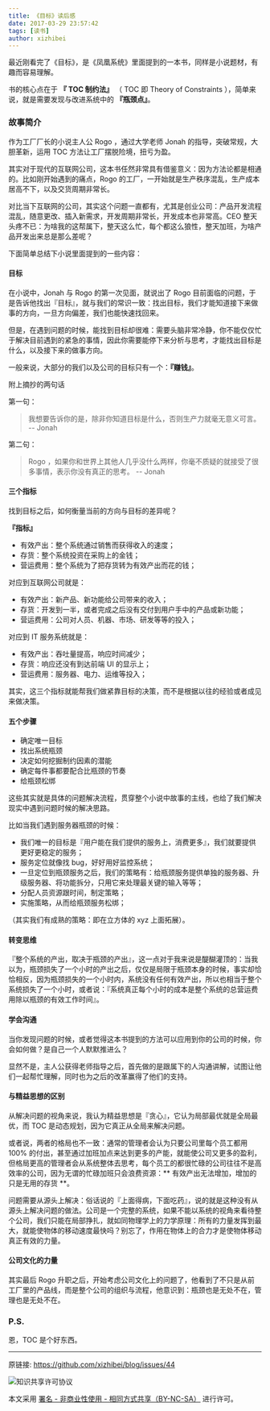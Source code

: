 ```yaml
---
title: 《目标》读后感
date: 2017-03-29 23:57:42
tags: [读书]
author: xizhibei
---
```

最近刚看完了《目标》，是《凤凰系统》里面提到的一本书，同样是小说题材，有趣而容易理解。

书的核心点在于 **『 TOC 制约法』** （ TOC 即 Theory of Constraints ），简单来说，就是需要发现与改进系统中的 **『瓶颈点』**。 

### 故事简介
作为工厂厂长的小说主人公 Rogo ，通过大学老师 Jonah 的指导，突破常规，大胆革新，运用 TOC 方法让工厂摆脱险境，扭亏为盈。

其实对于现代的互联网公司，这本书任然非常具有借鉴意义：因为方法论都是相通的。比如刚开始遇到的痛点，Rogo 的工厂，一开始就是生产秩序混乱，生产成本居高不下，以及交货周期非常长。

对比当下互联网的公司，其实这个问题一直都有，尤其是创业公司：产品开发流程混乱，随意更改、插入新需求，开发周期非常长，开发成本也非常高。CEO 整天头疼不已：为啥我的这帮属下，整天这么忙，每个都这么狼性，整天加班，为啥产品开发出来总是那么差呢？

下面简单总结下小说里面提到的一些内容：

#### 目标
在小说中，Jonah 与 Rogo 的第一次见面，就说出了 Rogo 目前面临的问题，于是告诉他找出『目标』，就与我们的常识一致：找出目标，我们才能知道接下来做事的方向，一旦方向偏差，我们也能快速找回来。

但是，在遇到问题的时候，能找到目标却很难：需要头脑非常冷静，你不能仅仅忙于解决目前遇到的紧急的事情，因此你需要能停下来分析与思考，才能找出目标是什么，以及接下来的做事方向。

一般来说，大部分的我们以及公司的目标只有一个：**『赚钱』**。

附上摘抄的两句话

第一句：
> 我想要告诉你的是，除非你知道目标是什么，否则生产力就毫无意义可言。 -- Jonah

第二句：
> Rogo ，如果你和世界上其他人几乎没什么两样，你毫不质疑的就接受了很多事情，表示你没有真正的思考。 -- Jonah

#### 三个指标
找到目标之后，如何衡量当前的方向与目标的差异呢？

**『指标』**

- 有效产出：整个系统通过销售而获得收入的速度；
- 存货：整个系统投资在采购上的金钱；
- 营运费用：整个系统为了把存货转为有效产出而花的钱；

对应到互联网公司就是：

- 有效产出：新产品、新功能给公司带来的收入；
- 存货：开发到一半，或者完成之后没有交付到用户手中的产品或新功能；
- 营运费用：公司对人员、机器、市场、研发等等的投入；

对应到 IT 服务系统就是：

- 有效产出：吞吐量提高，响应时间减少；
- 存货：响应还没有到达前端 UI 的显示上；
- 营运费用：服务器、电力、运维等投入；

其实，这三个指标就能帮我们做紧靠目标的决策，而不是根据以往的经验或者成见来做决策。

#### 五个步骤

- 确定唯一目标
- 找出系统瓶颈
- 决定如何挖掘制约因素的潜能
- 确定每件事都要配合比瓶颈的节奏
- 给瓶颈松绑

这些其实就是具体的问题解决流程，贯穿整个小说中故事的主线，也给了我们解决现实中遇到问题时候的解决思路。

比如当我们遇到服务器瓶颈的时候：

- 我们唯一的目标是『用户能在我们提供的服务上，消费更多』，我们就要提供更好更稳定的服务；
- 服务定位就像找 bug，好好用好监控系统；
- 一旦定位到瓶颈服务之后，我们的策略有：给瓶颈服务提供单独的服务器、升级服务器、将功能拆分，只用它来处理最关键的输入等等；
- 分配人员资源跟时间，制定策略；
- 实施策略，从而给瓶颈服务松绑；

（其实我们有成熟的策略：即在立方体的 xyz 上面拓展）。

#### 转变思维
『整个系统的产出，取决于瓶颈的产出』，这一点对于我来说是醍醐灌顶的：当我以为，瓶颈损失了一个小时的产出之后，仅仅是局限于瓶颈本身的时候，事实却恰恰相反，因为瓶颈损失的一个小时内，系统没有任何有效产出，所以也相当于整个系统损失了一个小时，或者说：『系统真正每个小时的成本是整个系统的总营运费用除以瓶颈的有效工作时间』。

#### 学会沟通
当你发现问题的时候，或者觉得这本书提到的方法可以应用到你的公司的时候，你会如何做？是自己一个人默默推进么？

显然不是，主人公获得老师指导之后，首先做的是跟属下的人沟通讲解，试图让他们一起帮忙理解，同时也为之后的改革赢得了他们的支持。

#### 与精益思想的区别
从解决问题的视角来说，我认为精益思想是『贪心』，它认为局部最优就是全局最优，而 TOC 是动态规划，因为它真正从全局来解决问题。

或者说，两者的格局也不一致：通常的管理者会认为只要公司里每个员工都用 100% 的付出，甚至通过加班加点来达到更多的产能，就能使公司又更多的盈利，但格局更高的管理者会从系统整体去思考，每个员工的都很忙碌的公司往往不是高效率的公司，因为无谓的忙碌加班只会浪费资源：** 有效产出无法增加，增加的只是无用的存货 **。

问题需要从源头上解决：俗话说的『上面得病，下面吃药』，说的就是这种没有从源头上解决问题的做法。公司是一个完整的系统，如果不能以系统的视角来看待整个公司，我们只能在局部挣扎，就如同物理学上的力学原理：所有的力量发挥到最大，就能使物体的移动速度最快吗？别忘了，作用在物体上的合力才是使物体移动真正有效的力量。

#### 公司文化的力量
其实最后 Rogo 升职之后，开始考虑公司文化上的问题了，他看到了不只是从前工厂里的产品线，而是整个公司的组织与流程，他意识到：瓶颈也是无处不在，管理也是无处不在。

### P.S.
恩，TOC 是个好东西。

***
原链接: https://github.com/xizhibei/blog/issues/44

![知识共享许可协议](https://i.creativecommons.org/l/by-nc-sa/4.0/88x31.png "署名 - 非商业性使用 - 相同方式共享（BY-NC-SA）")

本文采用 [署名 - 非商业性使用 - 相同方式共享（BY-NC-SA）](https://creativecommons.org/licenses/by-nc-sa/4.0/deed.zh) 进行许可。
